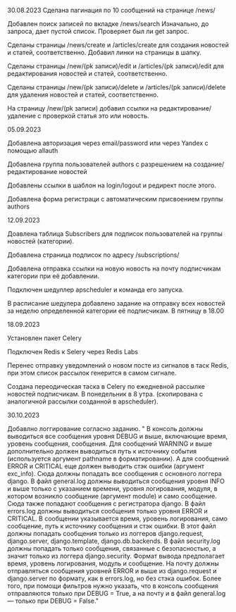 30.08.2023
Сделана пагинация по 10 сообщений на странице /news/

Добавлен поиск записей по вкладке /news/search
Изначально, до запроса, дает пустой список. Проверяет был ли get запрос. 

Сделаны страницы /news/create и /articles/create для создания новостей и статей, соответственно.
Добавил линки на страницы в шапку.

Сделаны страницы /new/(pk записи)/edit и /articles/(pk записи)/edit для редактирования новостей и статей, соответственно.

Сделаны страницы /new/(pk записи)/delete и /articles/(pk записи)/delete для удаления новостей и статей, соответственно.

На страницу /new/(pk записи)  добавил ссылки на редактирование/удаление с проверкой статья это или новость.

05.09.2023

Добавлена авторизация через email/password или через Yandex с помощью allauth

Добавлена группа пользователей authors с разрешением на создание/редактирование новостей

Добавлены ссылки в шаблон на login/logout и редирект после этого.

Добавлена форма регистраци с автоматическим присвоением группы authors


12.09.2023

Доавлена таблица Subscribers для подписок пользователей на группы новостей (категории).

Добавлена страница подписок по адресу /subscriptions/

Добавлена отправка ссылки на новую новость на почту подписчикам категории при её добавлении.

Подключен шедуллер apscheduler и команда его запуска.

В расписание шедулера добавлено задание на отправку всех новостей за неделю определенной категории её подписчикам. В пятницу в 18.00

18.09.2023

Установлен пакет Celery

Подключен Redis к Selery через Redis Labs

Перенес отправку уведомлений о новом посте из сигналов в таск Redis, при этом список рассылок генерится в самом сигнале.

Создана переодическая таска в Celery по ежедневной рассылке новостей подписчикам. В понедельник в 8 утра.
(скопирована с аналогичной рассылки созданной в apscheduler).

30.10.2023

Добавлно логгирование согласно заданию.
" В консоль должны выводиться все сообщения уровня DEBUG и выше, включающие время, уровень сообщения, сообщения. Для сообщений WARNING и выше дополнительно должен выводиться путь к источнику события (используется аргумент pathname в форматировании). А для сообщений ERROR и CRITICAL еще должен выводить стэк ошибки (аргумент exc_info). Сюда должны попадать все сообщения с основного логгера django.
В файл general.log должны выводиться сообщения уровня INFO и выше только с указанием времени, уровня логирования, модуля, в котором возникло сообщение (аргумент module) и само сообщение. Сюда также попадают сообщения с регистратора django.
В файл errors.log должны выводиться сообщения только уровня ERROR и CRITICAL. В сообщении указывается время, уровень логирования, само сообщение, путь к источнику сообщения и стэк ошибки. В этот файл должны попадать сообщения только из логгеров django.request, django.server, django.template, django.db.backends.
В файл security.log должны попадать только сообщения, связанные с безопасностью, а значит только из логгера django.security. Формат вывода предполагает время, уровень логирования, модуль и сообщение.
На почту должны отправляться сообщения уровней ERROR и выше из django.request и django.server по формату, как в errors.log, но без стэка ошибок.
Более того, при помощи фильтров нужно указать, что в консоль сообщения отправляются только при DEBUG = True, а на почту и в файл general.log — только при DEBUG = False."




